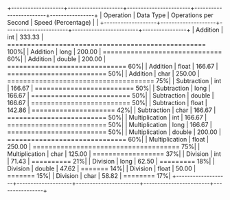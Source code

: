 +-------------------+--------------------+-----------------------+------------------------+----------------+
| Operation         | Data Type          | Operations per Second  | Speed (Percentage)      |                |
+-------------------+--------------------+-----------------------+------------------------+----------------+
| Addition         | int               | 333.33               | ================================================== 100%|
| Addition         | long              | 200.00               | ============================== 60%|
| Addition         | double            | 200.00               | ============================== 60%|
| Addition         | float             | 166.67               | ========================= 50%|
| Addition         | char              | 250.00               | ===================================== 75%|
| Subtraction      | int               | 166.67               | ========================= 50%|
| Subtraction      | long              | 166.67               | ========================= 50%|
| Subtraction      | double            | 166.67               | ========================= 50%|
| Subtraction      | float             | 142.86               | =====================  42%|
| Subtraction      | char              | 166.67               | ========================= 50%|
| Multiplication   | int               | 166.67               | ========================= 50%|
| Multiplication   | long              | 166.67               | ========================= 50%|
| Multiplication   | double            | 200.00               | ============================== 60%|
| Multiplication   | float             | 250.00               | ===================================== 75%|
| Multiplication   | char              | 125.00               | ==================     37%|
| Division         | int               | 71.43                | ==========             21%|
| Division         | long              | 62.50                | =========              18%|
| Division         | double            | 47.62                | =======                14%|
| Division         | float             | 50.00                | =======                15%|
| Division         | char              | 58.82                | ========               17%|
+-------------------+--------------------+-----------------------+------------------------+----------------+

